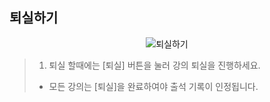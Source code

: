 ## 퇴실하기

<p align = "center">
<img  alt="퇴실하기" src="https://github.com/user-attachments/assets/dee4bbdd-2f41-40d6-8b43-69cef27f58b2">
<p/>

>1. 퇴실 할때에는 [퇴실] 버튼을 눌러 강의 퇴실을 진행하세요.
> * 모든 강의는 [퇴실]을 완료하여야 출석 기록이 인정됩니다.

